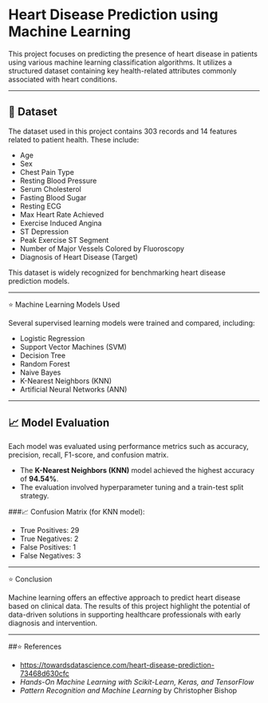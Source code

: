 # Heart Disease Prediction using Machine Learning

This project focuses on predicting the presence of heart disease in patients using various machine learning classification algorithms. It utilizes a structured dataset containing key health-related attributes commonly associated with heart conditions.

---

## 📁 Dataset

The dataset used in this project contains 303 records and 14 features related to patient health. These include:

- Age
- Sex
- Chest Pain Type
- Resting Blood Pressure
- Serum Cholesterol
- Fasting Blood Sugar
- Resting ECG
- Max Heart Rate Achieved
- Exercise Induced Angina
- ST Depression
- Peak Exercise ST Segment
- Number of Major Vessels Colored by Fluoroscopy
- Diagnosis of Heart Disease (Target)

This dataset is widely recognized for benchmarking heart disease prediction models.

---

⭐ Machine Learning Models Used

Several supervised learning models were trained and compared, including:

- Logistic Regression  
- Support Vector Machines (SVM)  
- Decision Tree  
- Random Forest  
- Naive Bayes  
- K-Nearest Neighbors (KNN)  
- Artificial Neural Networks (ANN)

---

## 📈 Model Evaluation

Each model was evaluated using performance metrics such as accuracy, precision, recall, F1-score, and confusion matrix.

- The **K-Nearest Neighbors (KNN)** model achieved the highest accuracy of **94.54%**.
- The evaluation involved hyperparameter tuning and a train-test split strategy.

###📈 Confusion Matrix (for KNN model):
- True Positives: 29
- True Negatives: 2
- False Positives: 1
- False Negatives: 3

---

⭐ Conclusion

Machine learning offers an effective approach to predict heart disease based on clinical data. The results of this project highlight the potential of data-driven solutions in supporting healthcare professionals with early diagnosis and intervention.

---

##⭐ References

- https://towardsdatascience.com/heart-disease-prediction-73468d630cfc  
- *Hands-On Machine Learning with Scikit-Learn, Keras, and TensorFlow*  
- *Pattern Recognition and Machine Learning* by Christopher Bishop
